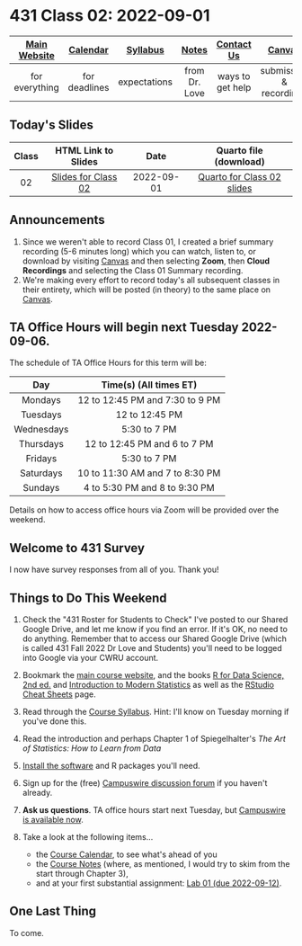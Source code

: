 # 431 Class 02: 2022-09-01

[Main Website](https://thomaselove.github.io/431-2022/) | [Calendar](https://thomaselove.github.io/431-2022/calendar.html) | [Syllabus](https://thomaselove.github.io/431-syllabus-2022/) | [Notes](https://thomaselove.github.io/431-notes/) | [Contact Us](https://thomaselove.github.io/431-2022/contact.html) | [Canvas](https://canvas.case.edu) | [Data and Code](https://github.com/THOMASELOVE/431-data)
:-----------: | :--------------: | :----------: | :---------: | :-------------: | :-----------: | :------------:
for everything | for deadlines | expectations | from Dr. Love | ways to get help | submission & recordings | for downloads

## Today's Slides

Class | HTML Link to Slides | Date | Quarto file (download)
:---: | :------------: | :---: | :--------------:
02 | [Slides for Class 02](https://thomaselove.github.io/431-slides-2022/class02.html) | 2022-09-01 | [Quarto for Class 02 slides](https://thomaselove.github.io/431-slides-2022/class02.qmd)

## Announcements

1. Since we weren't able to record Class 01, I created a brief summary recording (5-6 minutes long) which you can watch, listen to, or download by visiting [Canvas](https://canvas.case.edu) and then selecting **Zoom**, then **Cloud Recordings** and selecting the Class 01 Summary recording.
2. We're making every effort to record today's all subsequent classes in their entirety, which will be posted (in theory) to the same place on [Canvas](https://canvas.case.edu).

## TA Office Hours will begin next Tuesday 2022-09-06.

The schedule of TA Office Hours for this term will be:

Day | Time(s) (All times ET)
:---: | :------------------------------:
Mondays | 12 to 12:45 PM and 7:30 to 9 PM
Tuesdays | 12 to 12:45 PM
Wednesdays | 5:30 to 7 PM
Thursdays | 12 to 12:45 PM and 6 to 7 PM
Fridays | 5:30 to 7 PM
Saturdays | 10 to 11:30 AM and 7 to 8:30 PM
Sundays | 4 to 5:30 PM and 8 to 9:30 PM

Details on how to access office hours via Zoom will be provided over the weekend.

## Welcome to 431 Survey

I now have survey responses from all of you. Thank you!

## Things to Do This Weekend

1. Check the "431 Roster for Students to Check" I've posted to our Shared Google Drive, and let me know if you find an error. If it's OK, no need to do anything. Remember that to access our Shared Google Drive (which is called 431 Fall 2022 Dr Love and Students) you'll need to be logged into Google via your CWRU account.
2. Bookmark the [main course website](https://thomaselove.github.io/431-2022/), and the books [R for Data Science, 2nd ed.](https://r4ds.hadley.nz/) and [Introduction to Modern Statistics](https://openintro-ims.netlify.app/) as well as the [RStudio Cheat Sheets](https://www.rstudio.com/resources/cheatsheets/) page.
3. Read through the [Course Syllabus](https://thomaselove.github.io/431-syllabus-2022/). Hint: I'll know on Tuesday morning if you've done this.
4. Read the introduction and perhaps Chapter 1 of Spiegelhalter's *The Art of Statistics: How to Learn from Data*
5. [Install the software](https://thomaselove.github.io/431-2022/software.html) and R packages you'll need.
6. Sign up for the (free) [Campuswire discussion forum](https://thomaselove.github.io/431-2022/campuswire.html) if you haven't already.
7. **Ask us questions**. TA office hours start next Tuesday, but [Campuswire is available now](https://thomaselove.github.io/431-2022/campuswire.html).
8. Take a look at the following items...

    - the [Course Calendar](https://thomaselove.github.io/431-2022/calendar.html), to see what's ahead of you
    - the [Course Notes](https://thomaselove.github.io/431-notes/) (where, as mentioned, I would try to skim from the start through Chapter 3),
    - and at your first substantial assignment: [Lab 01 (due 2022-09-12)](https://github.com/THOMASELOVE/431-labs-2022).

## One Last Thing

To come.
